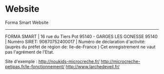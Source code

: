 # Website
Forma Smart Website
************************************************************************************
FORMA SMART | 16 rue du Tiers Pot 95140 - GARGES LES GONESSE 95140 | Numéro SIRET: 90870752400017 | Numéro de déclaration d'activité: (auprès du préfet de région de: Ile-de-France ) Cet enregistrement ne vaut pas l'agrément de l'Etat.

Site d'exemple :
http://noukids-microcreche.fr/
http://microcreche-petipas.fr/le-fonctionnement/
http://www.larchedeveil.fr/
